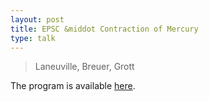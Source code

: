 ```yaml
---
layout: post
title: EPSC &middot Contraction of Mercury
type: talk
---
```


>Laneuville, Breuer, Grott

The program is available [here](http://meetings.copernicus.org/epsc2010/).

